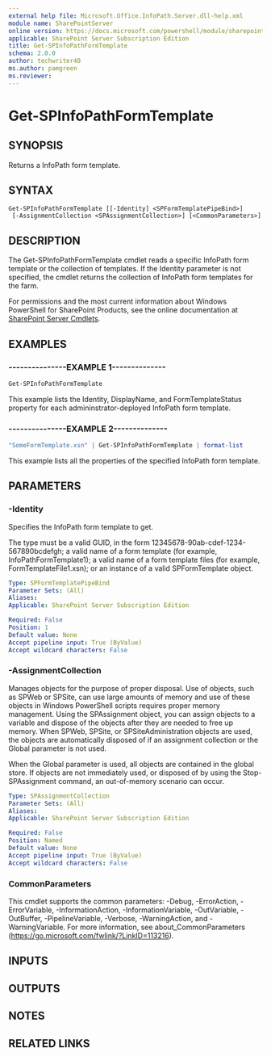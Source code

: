 ```yaml
---
external help file: Microsoft.Office.InfoPath.Server.dll-help.xml
module name: SharePointServer
online version: https://docs.microsoft.com/powershell/module/sharepoint-server/get-spinfopathformtemplate
applicable: SharePoint Server Subscription Edition
title: Get-SPInfoPathFormTemplate
schema: 2.0.0
author: techwriter40
ms.author: pamgreen
ms.reviewer:
---
```


# Get-SPInfoPathFormTemplate

## SYNOPSIS
Returns a InfoPath form template.

## SYNTAX

```
Get-SPInfoPathFormTemplate [[-Identity] <SPFormTemplatePipeBind>]
 [-AssignmentCollection <SPAssignmentCollection>] [<CommonParameters>]
```

## DESCRIPTION
The Get-SPInfoPathFormTemplate cmdlet reads a specific InfoPath form template or the collection of templates.
If the Identity parameter is not specified, the cmdlet returns the collection of InfoPath form templates for the farm.

For permissions and the most current information about Windows PowerShell for SharePoint Products, see the online documentation at [SharePoint Server Cmdlets](https://docs.microsoft.com/powershell/sharepoint/sharepoint-server/sharepoint-server-cmdlets).

## EXAMPLES

### ---------------EXAMPLE 1-------------- 
```powershell
Get-SPInfoPathFormTemplate
```

This example lists the Identity, DisplayName, and FormTemplateStatus property for each admininstrator-deployed InfoPath form template.

### ---------------EXAMPLE 2-------------- 
```powershell
"SomeFormTemplate.xsn" | Get-SPInfoPathFormTemplate | format-list
```

This example lists all the properties of the specified InfoPath form template.

## PARAMETERS

### -Identity
Specifies the InfoPath form template to get.

The type must be a valid GUID, in the form 12345678-90ab-cdef-1234-567890bcdefgh; a valid name of a form template (for example, InfoPathFormTemplate1); a valid name of a form template files (for example, FormTemplateFile1.xsn); or an instance of a valid SPFormTemplate object.

```yaml
Type: SPFormTemplatePipeBind
Parameter Sets: (All)
Aliases: 
Applicable: SharePoint Server Subscription Edition

Required: False
Position: 1
Default value: None
Accept pipeline input: True (ByValue)
Accept wildcard characters: False
```

### -AssignmentCollection
Manages objects for the purpose of proper disposal.
Use of objects, such as SPWeb or SPSite, can use large amounts of memory and use of these objects in Windows PowerShell scripts requires proper memory management.
Using the SPAssignment object, you can assign objects to a variable and dispose of the objects after they are needed to free up memory.
When SPWeb, SPSite, or SPSiteAdministration objects are used, the objects are automatically disposed of if an assignment collection or the Global parameter is not used.

When the Global parameter is used, all objects are contained in the global store.
If objects are not immediately used, or disposed of by using the Stop-SPAssignment command, an out-of-memory scenario can occur.

```yaml
Type: SPAssignmentCollection
Parameter Sets: (All)
Aliases: 
Applicable: SharePoint Server Subscription Edition

Required: False
Position: Named
Default value: None
Accept pipeline input: True (ByValue)
Accept wildcard characters: False
```

### CommonParameters
This cmdlet supports the common parameters: -Debug, -ErrorAction, -ErrorVariable, -InformationAction, -InformationVariable, -OutVariable, -OutBuffer, -PipelineVariable, -Verbose, -WarningAction, and -WarningVariable. For more information, see about_CommonParameters (https://go.microsoft.com/fwlink/?LinkID=113216).

## INPUTS

## OUTPUTS

## NOTES

## RELATED LINKS

